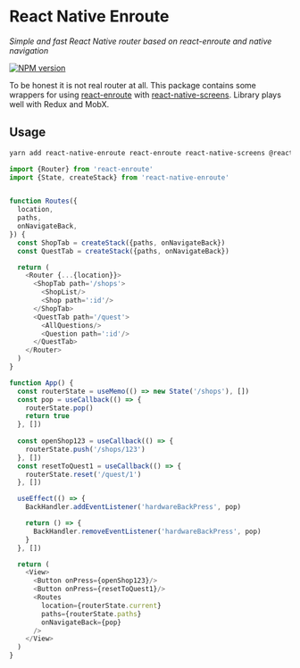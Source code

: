 # React Native Enroute

_Simple and fast React Native router based on react-enroute and native navigation_

[![NPM version](https://img.shields.io/npm/v/react-native-enroute.svg)](https://www.npmjs.com/package/react-native-enroute)

To be honest it is not real router at all. This package contains some wrappers
for using [react-enroute](https://github.com/tj/react-enroute)
with [react-native-screens](https://github.com/software-mansion/react-native-screens).
Library plays well with Redux and MobX.

## Usage

```bash
yarn add react-native-enroute react-enroute react-native-screens @react-navigation/native
```

```js
import {Router} from 'react-enroute'
import {State, createStack} from 'react-native-enroute'


function Routes({
  location,
  paths,
  onNavigateBack,
}) {
  const ShopTab = createStack({paths, onNavigateBack})
  const QuestTab = createStack({paths, onNavigateBack})

  return (
    <Router {...{location}}>
      <ShopTab path='/shops'>
        <ShopList/>
        <Shop path=':id'/>
      </ShopTab>
      <QuestTab path='/quest'>
        <AllQuestions/>
        <Question path=':id'/>
      </QuestTab>
    </Router>
  )
}

function App() {
  const routerState = useMemo(() => new State('/shops'), [])
  const pop = useCallback(() => {
    routerState.pop()
    return true
  }, [])
  
  const openShop123 = useCallback(() => {
    routerState.push('/shops/123')
  }, [])
  const resetToQuest1 = useCallback(() => {
    routerState.reset('/quest/1')
  }, []) 

  useEffect(() => {
    BackHandler.addEventListener('hardwareBackPress', pop)

    return () => {
      BackHandler.removeEventListener('hardwareBackPress', pop)
    }
  }, [])

  return (
    <View>
      <Button onPress={openShop123}/>
      <Button onPress={resetToQuest1}/>
      <Routes
        location={routerState.current}
        paths={routerState.paths}
        onNavigateBack={pop}
      />
    </View>
  )
}
```
